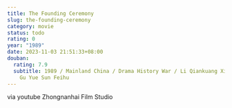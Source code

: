 ```yaml
---
title: The Founding Ceremony
slug: the-founding-ceremony
category: movie
status: todo
rating: 0
year: "1989"
date: 2023-11-03 21:51:33+08:00
douban:
  rating: 7.9
  subtitle: 1989 / Mainland China / Drama History War / Li Qiankuang Xiao Guiyun /
    Gu Yue Sun Feihu
---
```


via youtube Zhongnanhai Film Studio

